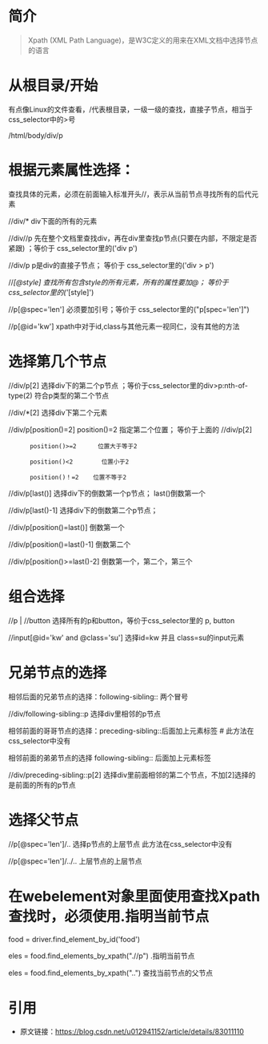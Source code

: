 # 简介
> Xpath (XML Path Language)，是W3C定义的用来在XML文档中选择节点的语言

# 从根目录/开始

有点像Linux的文件查看，/代表根目录，一级一级的查找，直接子节点，相当于css_selector中的>号

/html/body/div/p 

 

# 根据元素属性选择：

查找具体的元素，必须在前面输入标准开头//，表示从当前节点寻找所有的后代元素

//div/*     div下面的所有的元素

//div//p     先在整个文档里查找div，再在div里查找p节点(只要在内部，不限定是否紧跟) ；等价于 css_selector里的('div p')

//div/p      p是div的直接子节点； 等价于 css_selector里的('div > p')

//*[@style]   查找所有包含style的所有元素，所有的属性要加@；  等价于 css_selector里的('*[style]')

//p[@spec='len']  必须要加引号；等价于 css_selector里的("p[spec='len']")

//p[@id='kw']    xpath中对于id,class与其他元素一视同仁，没有其他的方法

 

# 选择第几个节点

//div/p[2]   选择div下的第二个p节点 ；等价于css_selector里的div>p:nth-of-type(2)  符合p类型的第二个节点

//div/*[2]    选择div下第二个元素

//div/p[position()=2]   position()=2   指定第二个位置；  等价于上面的 //div/p[2] 

          position()>=2      位置大于等于2

          position()<2        位置小于2

          position()！=2    位置不等于2

//div/p[last()]    选择div下的倒数第一个p节点； last()倒数第一个

//div/p[last()-1]    选择div下的倒数第二个p节点；

//div/p[position()=last()]     倒数第一个

//div/p[position()=last()-1]     倒数第二个

//div/p[position()>=last()-2]     倒数第一个，第二个，第三个

 

# 组合选择

//p | //button   选择所有的p和button，等价于css_selector里的 p, button

//input[@id='kw' and @class='su']     选择id=kw 并且 class=su的input元素

 

# 兄弟节点的选择

相邻后面的兄弟节点的选择：following-sibling::    两个冒号

//div/following-sibling::p    选择div里相邻的p节点

相邻前面的哥哥节点的选择：preceding-sibling::后面加上元素标签        # 此方法在css_selector中没有

相邻前面的弟弟节点的选择   following-sibling:: 后面加上元素标签 

//div/preceding-sibling::p[2]   选择div里前面相邻的第二个节点，不加[2]选择的是前面的所有的p节点

 

# 选择父节点    

//p[@spec='len']/..    选择p节点的上层节点       此方法在css_selector中没有

//p[@spec='len']/../..   上层节点的上层节点

 

# 在webelement对象里面使用查找Xpath 查找时，必须使用.指明当前节点

food = driver.find_element_by_id('food')

eles = food.find_elements_by_xpath(".//p")    .指明当前节点

eles = food.find_elements_by_xpath("..")   查找当前节点的父节点

# 引用
- 原文链接：https://blog.csdn.net/u012941152/article/details/83011110